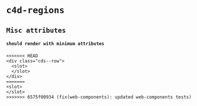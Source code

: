 # `c4d-regions`

## `Misc attributes`

####   `should render with minimum attributes`

```
<<<<<<< HEAD
<div class="cds--row">
  <slot>
  </slot>
</div>
=======
<slot>
</slot>
>>>>>>> 6575f00934 (fix(web-components): updated web-components tests)

```

